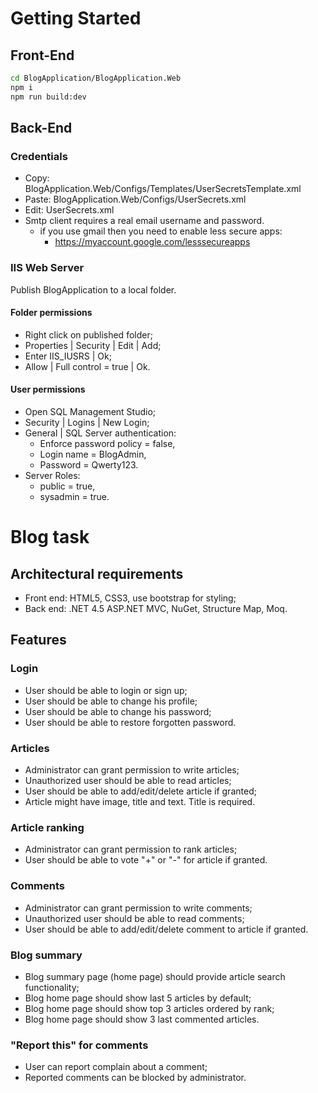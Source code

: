 # Getting Started

## Front-End

```bash
cd BlogApplication/BlogApplication.Web
npm i
npm run build:dev
```

## Back-End

### Credentials

* Copy: BlogApplication.Web/Configs/Templates/UserSecretsTemplate.xml
* Paste: BlogApplication.Web/Configs/UserSecrets.xml
* Edit: UserSecrets.xml
* Smtp client requires a real email username and password.
    * if you use gmail then you need to enable less secure apps:
        * https://myaccount.google.com/lesssecureapps

### IIS Web Server

Publish BlogApplication to a local folder.

#### Folder permissions

* Right click on published folder;
* Properties | Security | Edit | Add;
* Enter IIS_IUSRS | Ok;
* Allow | Full control = true | Ok.

#### User permissions

* Open SQL Management Studio;
* Security | Logins | New Login;
* General | SQL Server authentication:
    * Enforce password policy = false,
    * Login name = BlogAdmin,
    * Password = Qwerty123.
* Server Roles:
    * public = true,
    * sysadmin = true.

# Blog task

## Architectural requirements

* Front end: HTML5, CSS3, use bootstrap for styling;
* Back end: .NET 4.5 ASP.NET MVC, NuGet, Structure Map, Moq.

## Features

### Login

* User should be able to login or sign up;
* User should be able to change his profile;
* User should be able to change his password;
* User should be able to restore forgotten password.

### Articles

* Administrator can grant permission to write articles;
* Unauthorized user should be able to read articles;
* User should be able to add/edit/delete article if granted;
* Article might have image, title and text. Title is required.

### Article ranking

* Administrator can grant permission to rank articles;
* User should be able to vote "+" or "-" for article if granted.

### Comments

* Administrator can grant permission to write comments;
* Unauthorized user should be able to read comments;
* User should be able to add/edit/delete comment to article if granted.

### Blog summary

* Blog summary page (home page) should provide article search functionality;
* Blog home page should show last 5 articles by default;
* Blog home page should show top 3 articles ordered by rank;
* Blog home page should show 3 last commented articles.

### "Report this" for comments

* User can report complain about a comment;
* Reported comments can be blocked by administrator.